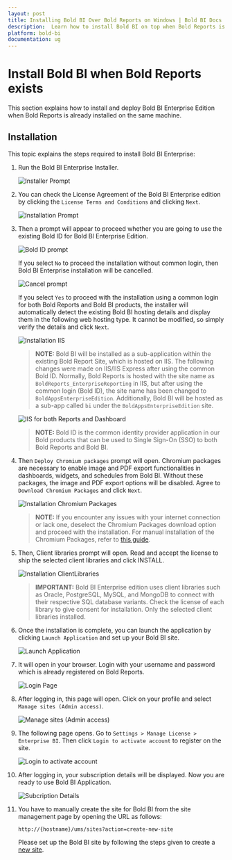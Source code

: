 ```yaml
---
layout: post
title: Installing Bold BI Over Bold Reports on Windows | Bold BI Docs
description:  Learn how to install Bold BI on top when Bold Reports is installed already on the Windows environment.
platform: bold-bi
documentation: ug
---
```


# Install Bold BI when Bold Reports exists

This section explains how to install and deploy Bold BI Enterprise Edition when Bold Reports is already installed on the same machine.

## Installation

This topic explains the steps required to install Bold BI Enterprise:

1. Run the Bold BI Enterprise Installer. 
    
    ![Installer Prompt](/static/assets/installation-and-deployment/images/boldbi-enterprise-installer.png)

2. You can check the License Agreement of the Bold BI Enterprise edition by clicking the `License Terms and Conditions` and clicking `Next`.
    
    ![Installation Prompt](/static/assets/installation-and-deployment/images/installation-prompt.png) 

3. Then a prompt will appear to proceed whether you are going to use the existing Bold ID for Bold BI Enterprise Edition.
    
    ![Bold ID prompt](/static/assets/installation-and-deployment/images/boldid-prompt.png)
    
    If you select `No` to proceed the installation without common login, then Bold BI Enterprise installation will be cancelled.
    
    ![Cancel prompt](/static/assets/installation-and-deployment/images/canceled-prompt.png)
    
    If you select `Yes` to proceed with the installation using a common login for both Bold Reports and Bold BI products, the installer will automatically detect the existing Bold BI hosting details and display them in the following web hosting type. It cannot be modified, so simply verify the details and click `Next`.
    
    ![Installation IIS](/static/assets/installation-and-deployment/images/installation-IIS.png)
    
    > **NOTE:** Bold BI will be installed as a sub-application within the existing Bold Report Site, which is hosted on IIS. The following changes were made on IIS/IIS Express after using the common Bold ID. Normally, Bold Reports is hosted with the site name as `BoldReports_EnterpriseReporting` in IIS, but after using the common login (Bold ID), the site name has been changed to `BoldAppsEnterpriseEdition`. Additionally, Bold BI will be hosted as a sub-app called `bi` under the `BoldAppsEnterpriseEdition` site.
    
    ![IIS for both Reports and Dashboard](/static/assets/installation-and-deployment/images/iis-reports-bi.png) 
    
    > **NOTE:** Bold ID is the common identity provider application in our Bold products that can be used to Single Sign-On (SSO) to both Bold Reports and Bold BI.

4. Then `Deploy Chromium packages` prompt will open. Chromium packages are necessary to enable image and PDF export functionalities in dashboards, widgets, and schedules from Bold BI. Without these packages, the image and PDF export options will be disabled. Agree to `Download Chromium Packages` and click `Next`.
    
    ![Installation Chromium Packages](/static/assets/installation-and-deployment/images/installation-chromium-packages.png)
   
    > **NOTE:** If you encounter any issues with your internet connection or lack one, deselect the Chromium Packages download option and proceed with the installation. For manual installation of the Chromium Packages, refer to [this guide](https://support.boldbi.com/kb/article/16581/how-to-install-chromium-packages-manually).

5. Then, Client libraries prompt will open. Read and accept the license to ship the selected client libraries and click INSTALL.
   
    ![Installation ClientLibraries](/static/assets/installation-and-deployment/images/installation-clientlibraries.png)
   
    > **IMPORTANT:** Bold BI Enterprise edition uses client libraries such as Oracle, PostgreSQL, MySQL, and MongoDB to connect with their respective SQL database variants. Check the license of each library to give consent for installation. Only the selected client libraries installed.

6. Once the installation is complete, you can launch the application by clicking `Launch Application` and set up your Bold BI site.
    
    ![Launch Application](/static/assets/installation-and-deployment/images/launch-application.png)

7. It will open in your browser. Login with your username and password which is already registered on Bold Reports.
   
    ![Login Page](/static/assets/installation-and-deployment/images/login-page.png)

8. After logging in, this page will open. Click on your profile and select `Manage sites (Admin access)`.
   
    ![Manage sites (Admin access)](/static/assets/installation-and-deployment/images/ums-report.png)

9. The following page opens. Go to `Settings > Manage License > Enterprise BI`. Then click `Login to activate account` to register on the site.
    
    ![Login to activate account](/static/assets/installation-and-deployment/images/ums-server.png)

10. After logging in, your subscription details will be displayed. Now you are ready to use Bold BI Application.
    
    ![Subcription Details](/static/assets/installation-and-deployment/images/subscription-details.png)

11. You have to manually create the site for Bold BI from the site management page by opening the URL as follows:

    `http://{hostname}/ums/sites?action=create-new-site`

    Please set up the Bold BI site by following the steps given to create a [new site](/multi-tenancy/create-new-site/).